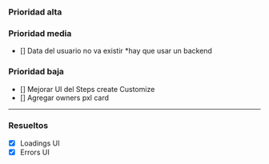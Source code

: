 ### Prioridad alta

### Prioridad media

- [] Data del usuario no va existir \*hay que usar un backend

### Prioridad baja

- [] Mejorar UI del Steps create Customize
- [] Agregar owners pxl card

---

### Resueltos

- [x] Loadings UI
- [x] Errors UI
